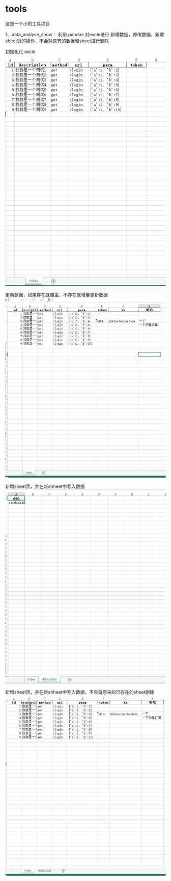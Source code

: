 # tools
这是一个小的工具项目

1、data_analyse_show：
  利用 pandas 对excle进行 新增数据，修改数据，新增sheet页的操作，不会对原有的数据和sheet进行删除



初始化化 excle
![image](https://github.com/lucas3414/tools/blob/master/do_excle_for_pandas/img/demo_init.png)


更新数据，如果存在就覆盖，不存在就增量更新数据
![image](https://github.com/lucas3414/tools/blob/master/do_excle_for_pandas/img/更新数据.png)


新增sheet页，并在新shheet中写入数据
![image](https://github.com/lucas3414/tools/blob/master/do_excle_for_pandas/img/新增sheet页，并写入数据.png)


新增sheet页，并在新shheet中写入数据，不会将原来的已存在的sheet删除
![image](https://github.com/lucas3414/tools/blob/master/do_excle_for_pandas/img/新增sheet页，不会覆盖原有数据.png)


